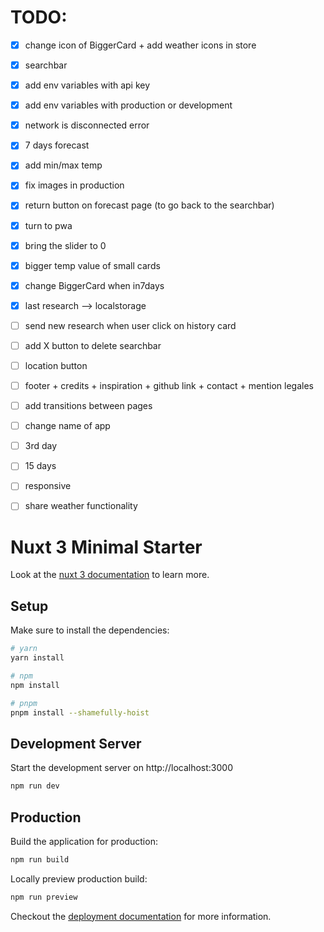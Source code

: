 # TODO: 

- [x] change icon of BiggerCard + add weather icons in store
- [x] searchbar
- [x] add env variables with api key
- [x] add env variables with production or development
- [x] network is disconnected error
- [x] 7 days forecast
- [x] add min/max temp
- [x] fix images in production
- [x] return button on forecast page (to go back to the searchbar)
- [x] turn to pwa
- [x] bring the slider to 0
- [x] bigger temp value of small cards
- [x] change BiggerCard when in7days
- [x] last research --> localstorage
- [ ] send new research when user click on history card
- [ ] add X button to delete searchbar
- [ ] location button
- [ ] footer + credits + inspiration + github link + contact + mention legales
- [ ] add transitions between pages
- [ ] change name of app
- [ ] 3rd day
- [ ] 15 days
- [ ] responsive
- [ ] share weather functionality 




# Nuxt 3 Minimal Starter

Look at the [nuxt 3 documentation](https://v3.nuxtjs.org) to learn more.

## Setup

Make sure to install the dependencies:

```bash
# yarn
yarn install

# npm
npm install

# pnpm
pnpm install --shamefully-hoist
```

## Development Server

Start the development server on http://localhost:3000

```bash
npm run dev
```

## Production

Build the application for production:

```bash
npm run build
```

Locally preview production build:

```bash
npm run preview
```

Checkout the [deployment documentation](https://v3.nuxtjs.org/guide/deploy/presets) for more information.
